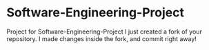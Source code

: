 # Software-Engineering-Project
Project for Software-Engineering-Project
I just created a fork of your repository. I made changes inside the fork, and commit right away!
